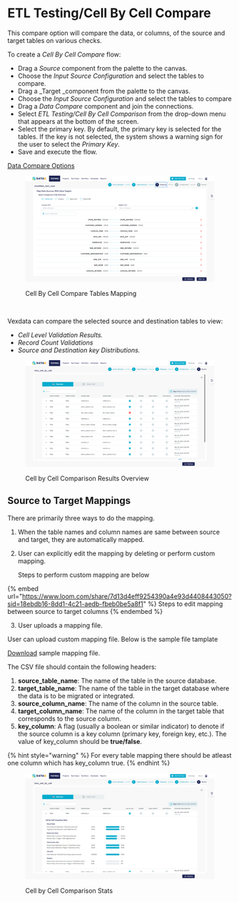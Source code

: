 # ETL Testing/Cell By Cell Compare

This compare option will compare the data, or columns, of the source and target tables on various checks.

To create a _Cell By Cell Compare_ flow:

* Drag a _Source_ component from the palette to the canvas.
* Choose the _Input Source Configuration_ and select the tables to compare.
* Drag a \_Target \_component from the palette to the canvas.
* Choose the _Input Source Configuration_ and select the tables to compare
* Drag a _Data Compare_ component and join the connections.
* Select _ETL Testing/Cell By Cell Comparison_ from the drop-down menu that appears at the bottom of the screen.
* Select the primary key. By default, the primary key is selected for the tables. If the key is not selected, the system shows a warning sign for the user to select the _Primary Key_.
* Save and execute the flow.

[Data Compare Options](https://app.gitbook.com/@Vexdata/s/docs/flows/untitled-1/compare-cell-by-cell/cell-by-cell-compare/sql-transformation)

<figure><img src="../../../../../.gitbook/assets/Screenshot (417).png" alt=""><figcaption><p>Cell By Cell Compare Tables Mapping</p></figcaption></figure>



<figure><img src="../../../../../.gitbook/assets/Screenshot 2023-12-01 at 5.21.16 PM.png" alt=""><figcaption></figcaption></figure>

Vexdata can compare the selected source and destination tables to view:

* _Cell Level Validation Results._
* _Record Count Validations_
* _Source and Destination key Distributions._

<figure><img src="../../../../../.gitbook/assets/Screenshot (420).png" alt=""><figcaption><p>Cell by Cell Comparison Results Overview</p></figcaption></figure>





## Source to Target Mappings

There are primarily three ways to do the mapping.



1. When the table names and column names are same between source and target, they are automatically mapped.
2.  User can explicitly edit the mapping by deleting or perform custom mapping.

    Steps to perform custom mapping are below



{% embed url="https://www.loom.com/share/7d13d4eff9254390a4e93d4408443050?sid=18ebdb16-8dd1-4c21-aedb-fbeb0be5a8f1" %}
Steps to edit mapping between source to target columns
{% endembed %}



3. User uploads a mapping file.&#x20;

User can upload custom mapping file. Below is the sample file tamplate

[Download](https://dataops-store.s3.amazonaws.com/sample\_mapping.csv) sample mapping file.

The CSV file should contain the following headers:

1. **source\_table\_name**: The name of the table in the source database.
2. **target\_table\_name**: The name of the table in the target database where the data is to be migrated or integrated.
3. **source\_column\_name**: The name of the column in the source table.
4. **target\_column\_name**: The name of the column in the target table that corresponds to the source column.
5. **key\_column**: A flag (usually a boolean or similar indicator) to denote if the source column is a key column (primary key, foreign key, etc.). The value of key\_column should be **true/false**.&#x20;

{% hint style="warning" %}
For every table mapping there should be atleast one column which has key\_column true.&#x20;
{% endhint %}









<figure><img src="../../../../../.gitbook/assets/Screenshot (421).png" alt=""><figcaption><p>Cell by Cell Comparison Stats</p></figcaption></figure>
